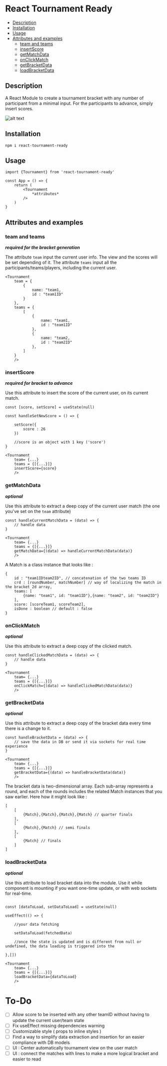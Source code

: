 # React Tournament Ready

* [Description](#description)
* [Installation](#installation)
* [Usage](#usage)
* [Attributes and examples](#attributes-and-examples)
    * [team and teams](#team-and-teams)
    * [insertScore](#insertScore)
    * [getMatchData](#getMatchData)
    * [onClickMatch](#onClickMatch)
    * [getBracketData](#getBracketData)
    * [loadBracketData](#loadBracketData)

## Description

A React Module to create a tournament bracket with any number of participant from a minimal input.
For the participants to advance, simply insert scores.

![alt text](https://res.cloudinary.com/degvncmzn/image/upload/v1618245456/Screenshot_2021-04-12_at_18.37.11_es3zwz.png)

## Installation

`npm i react-tournament-ready`

## Usage

```
import {Tournament} from 'react-tournament-ready'

const App = () => {
    return (
        <Tournament 
            *attributes*
        />
    )
}
```

## Attributes and examples

### team and teams
***required for the bracket generation***

The attribute `team` input the current user info. The view and the scores will be set depending of it.
The attribute `teams` input all the participants/teams/players, including the current user.

```
<Tournament 
    team = {
        {
            name: "team1,
            id : "team1ID"
        }   
    },
    teams = {
        [
            {
                name: "team1,
                id : "team1ID"
            },
            {
                name: "team2,
                id : "team2ID"
            },
        ]
    }
    />
```
### insertScore
***required for bracket to advance***

Use this attribute to insert the score of the current user, on its current match.

```
const [score, setScore] = useState(null)

const handleSetNewScore = () => {

    setScore({
        score : 26
    })

    //score is an object with 1 key ('score')
}

<Tournament 
    team= {...}
    teams = {[{...}]}
    insertScore={score}
    />
```

### getMatchData
***optional***

Use this attribute to extract a deep copy of the current user match (the one you've set on the `team` attribute)

```
const handleCurrentMatchData = (data) => {
    // handle data
}

<Tournament 
    team= {...}
    teams = {[{...}]}
    getMatchData={(data) => handleCurrentMatchData(data)}
    />
```

A Match is a class instance that looks like :

```
{
    id : "team1IDteam2ID", // concatenation of the two teams ID
    crd : [roundNumber, matchNumber] // way of localizing the match in the bracket 2d array,
    teams: [
        {name: "team1", id: "team1ID"},{name: "team2", id: "team2ID"}
    ],
    score: [scoreTeam1, scoreTeam2],
    isDone : boolean // default : false
}
```

### onClickMatch
***optional***

Use this attribute to extract a deep copy of the clicked match.

```
const handleClickedMatchData = (data) => {
    // handle data
}

<Tournament 
    team= {...}
    teams = {[{...}]}
    onClickMatch={(data) => handleClickedMatchData(data)}
    />
```

### getBracketData
***optional***

Use this attribute to extract a deep copy of the bracket data every time there is a change to it.

```
const handleBracketData = (data) => {
    // save the data in DB or send it via sockets for real time experience
}

<Tournament 
    team= {...}
    teams = {[{...}]}
    getBracketData={(data) => handleBracketData(data)}
    />
```

The bracket data is two-dimensional array. Each sub-array represents a round, and each of the rounds includes the related Match instances that you saw earlier.
Here how it might look like : 

```
[
    [
        {Match},{Match},{Match},{Match} // quarter finals
    ],
    [
        {Match},{Match} // semi finals
    ],
    [
        {Match} // finals
    ]
]
```

### loadBracketData
***optional***

Use this attribute to load bracket data into the module. Use it while component is mounting if you want one-time update, or with web sockets for real-time.

```

const [dataToLoad, setDataToLoad] = useState(null)

useEffect(() => {

    //your data fetching

    setDataToLoad(fetchedData)

    //once the state is updated and is different from null or undefined, the data loading is triggered into the

},[])

<Tournament 
    team= {...}
    teams = {[{...}]}
    loadBracketData={dataToLoad}
    />
```

# To-Do

- [ ] Allow score to be inserted with any other teamID without having to update the current user/team state
- [ ] Fix useEffect missing dependencies warning
- [ ] Customizable style ( props to inline styles )
- [ ] Find a way to simplify data extraction and insertion for an easier compliance with DB models
- [ ] UI : Center automatically tournament view on the user match
- [ ] UI : connect the matches with lines to make a more logical bracket and easier to read
